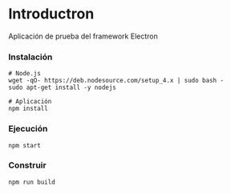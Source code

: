 # Introductron
Aplicación de prueba del framework Electron

### Instalación

```
# Node.js
wget -qO- https://deb.nodesource.com/setup_4.x | sudo bash -
sudo apt-get install -y nodejs

# Aplicación
npm install
```

### Ejecución

```
npm start
```

### Construir

```
npm run build
```
